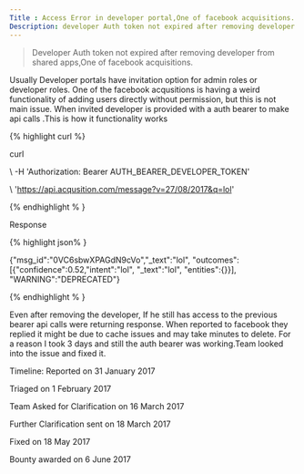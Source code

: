```yaml
---
Title : Access Error in developer portal,One of facebook acquisitions. 
Description: developer Auth token not expired after removing developer from shared apps
---
```

> Developer Auth token not expired after removing developer from shared apps,One of facebook acquisitions.

Usually Developer portals have invitation option for admin roles or developer roles. One of the facebook acqusitions is having a weird
functionality of adding users directly without permission, but this is not main issue. When invited developer is provided with a auth bearer to make api calls
.This is how it functionality works

{% highlight curl %}

curl 

\ -H 'Authorization: Bearer AUTH_BEARER_DEVELOPER_TOKEN' 

\ 'https://api.acqusition.com/message?v=27/08/2017&q=lol'

{% endhighlight % }

Response

{% highlight json% }

{"msg_id":"0VC6sbwXPAGdN9cVo","_text":"lol",
"outcomes":[{"confidence":0.52,"intent":"lol",
"_text":"lol",
"entities":{}}],
"WARNING":"DEPRECATED"}

{% endhighlight % }

Even after removing the developer, If he still has access to the previous bearer api calls were returning response.
When reported to facebook they replied it might be due to cache issues and may take minutes to delete. For a reason I took 3 days and still
the auth bearer was working.Team looked into the issue and fixed it.

Timeline:
Reported on 31 January 2017

Triaged on 1 February 2017

Team Asked for Clarification on 16 March 2017

Further Clarification sent on 18 March 2017

Fixed on 18 May 2017

Bounty awarded on 6 June 2017
